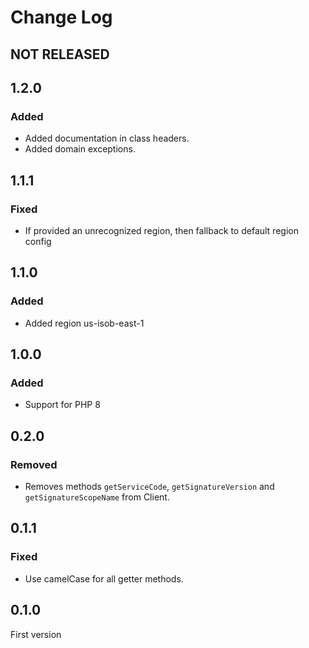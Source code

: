 # Change Log

## NOT RELEASED

## 1.2.0

### Added

- Added documentation in class headers.
- Added domain exceptions.

## 1.1.1

### Fixed

- If provided an unrecognized region, then fallback to default region config

## 1.1.0

### Added

- Added region us-isob-east-1

## 1.0.0

### Added

- Support for PHP 8

## 0.2.0

### Removed

- Removes methods `getServiceCode`, `getSignatureVersion` and `getSignatureScopeName` from Client.

## 0.1.1

### Fixed

- Use camelCase for all getter methods.

## 0.1.0

First version
